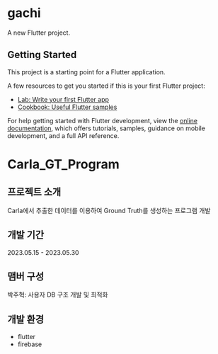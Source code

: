 # gachi

A new Flutter project.

## Getting Started

This project is a starting point for a Flutter application.

A few resources to get you started if this is your first Flutter project:

- [Lab: Write your first Flutter app](https://docs.flutter.dev/get-started/codelab)
- [Cookbook: Useful Flutter samples](https://docs.flutter.dev/cookbook)

For help getting started with Flutter development, view the
[online documentation](https://docs.flutter.dev/), which offers tutorials,
samples, guidance on mobile development, and a full API reference.

# Carla_GT_Program

## 프로젝트 소개
Carla에서 추출한 데이터를 이용하여 Ground Truth를 생성하는 프로그램 개발

## 개발 기간
2023.05.15 - 2023.05.30

## 맴버 구성
박주혁: 사용자 DB 구조 개발 및 최적화

## 개발 환경
- flutter
- firebase
